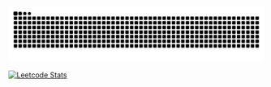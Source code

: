 <picture>
  <source media="(prefers-color-scheme: dark)" srcset="https://raw.githubusercontent.com/AleksMaifet/AleksMaifet/output/github-contribution-grid-snake-dark.svg">
  <source media="(prefers-color-scheme: light)" srcset="https://raw.githubusercontent.com/AleksMaifet/AleksMaifet/output/github-contribution-grid-snake.svg">
  <img alt="github contribution grid snake animation" src="https://raw.githubusercontent.com/AleksMaifet/AleksMaifet/output/github-contribution-grid-snake.svg">
</picture>

[![Leetcode Stats](https://leetcard.jacoblin.cool/aleksmaifet)](https://leetcode.com/aleksmaifet)
